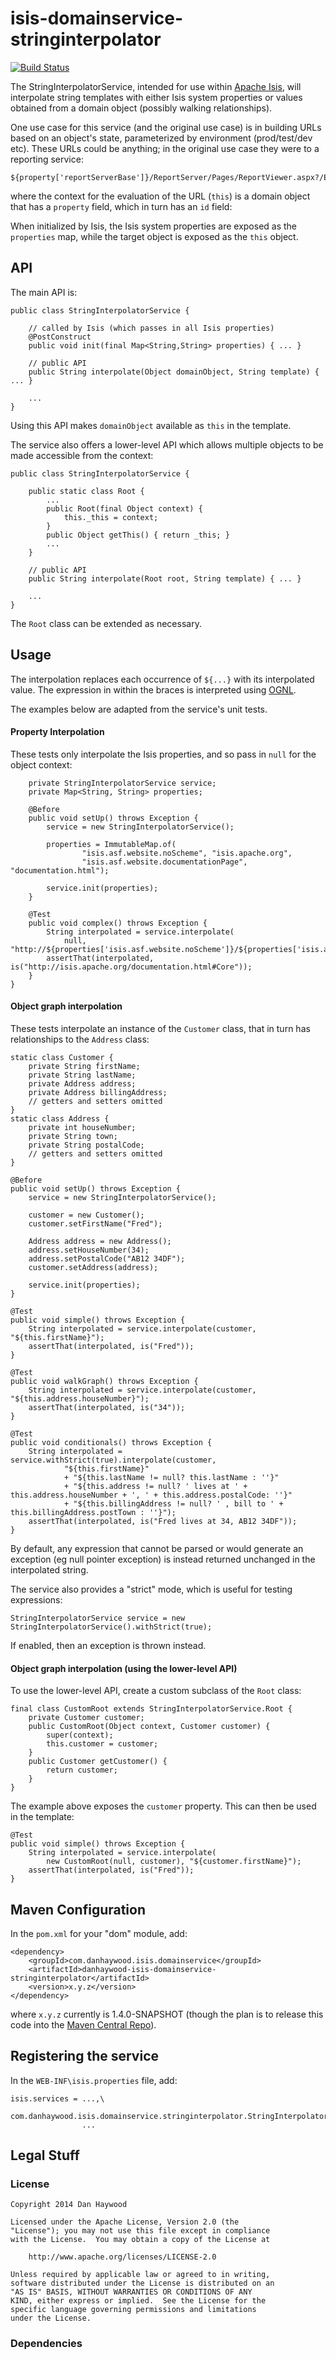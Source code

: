 # isis-domainservice-stringinterpolator #

[![Build Status](https://travis-ci.org/danhaywood/isis-domainservice-stringinterpolator.png?branch=master)](https://travis-ci.org/danhaywood/isis-domainservice-stringinterpolator)

The StringInterpolatorService, intended for use within [Apache Isis](http://isis.apache.org), will interpolate string templates with either Isis system properties or values obtained from a domain object (possibly walking relationships).

One use case for this service (and the original use case) is in building URLs based on an object's state, parameterized by environment (prod/test/dev etc).  These URLs could be anything; in the original use case they were to a reporting service:

    ${property['reportServerBase']}/ReportServer/Pages/ReportViewer.aspx?/Estatio/Invoices&dueDate=${dueDate}&propertyId=${this.property.id}

where the context for the evaluation of the URL (`this`) is a domain object that has a `property` field, which in turn has an `id` field:

When initialized by Isis, the Isis system properties are exposed as the `properties` map, while the target object is exposed as the `this` object.

## API ##

The main API is:
 
    public class StringInterpolatorService {

        // called by Isis (which passes in all Isis properties)
        @PostConstruct
        public void init(final Map<String,String> properties) { ... }

        // public API
        public String interpolate(Object domainObject, String template) { ... }
        
        ...
    }

Using this API makes `domainObject` available as `this` in the template.

The service also offers a lower-level API which allows multiple objects to be made accessible from the context:

    public class StringInterpolatorService {

        public static class Root {
            ...
            public Root(final Object context) {
                this._this = context;
            }
            public Object getThis() { return _this; }
            ...
        }

        // public API
        public String interpolate(Root root, String template) { ... }
        
        ...
    }

The `Root` class can be extended as necessary.
    
## Usage ##

The interpolation replaces each occurrence of `${...}` with its interpolated value.  The expression in within the braces is interpreted using [OGNL](http://commons.apache.org/proper/commons-ognl/).

The examples below are adapted from the service's unit tests.

#### Property Interpolation

These tests only interpolate the Isis properties, and so pass in `null` for the object context:

        private StringInterpolatorService service;
        private Map<String, String> properties;
        
        @Before
        public void setUp() throws Exception {
            service = new StringInterpolatorService();
            
            properties = ImmutableMap.of(
                    "isis.asf.website.noScheme", "isis.apache.org", 
                    "isis.asf.website.documentationPage", "documentation.html");
                    
            service.init(properties);
        }
        
        @Test
        public void complex() throws Exception {
            String interpolated = service.interpolate(
                null, "http://${properties['isis.asf.website.noScheme']}/${properties['isis.asf.website.documentationPage']}#Core");
            assertThat(interpolated, is("http://isis.apache.org/documentation.html#Core"));
        }
    }

#### Object graph interpolation

These tests interpolate an instance of the `Customer` class, that in turn has relationships to the `Address` class:

    static class Customer {
        private String firstName;
        private String lastName;
        private Address address;
        private Address billingAddress;
        // getters and setters omitted
    }
    static class Address {
        private int houseNumber;
        private String town;
        private String postalCode;
        // getters and setters omitted
    }
    
    @Before
    public void setUp() throws Exception {
        service = new StringInterpolatorService();
        
        customer = new Customer();
        customer.setFirstName("Fred");
        
        Address address = new Address();
        address.setHouseNumber(34);
        address.setPostalCode("AB12 34DF");
        customer.setAddress(address);
                
        service.init(properties);
    }
    
    @Test
    public void simple() throws Exception {
        String interpolated = service.interpolate(customer, "${this.firstName}");
        assertThat(interpolated, is("Fred"));
    }

    @Test
    public void walkGraph() throws Exception {
        String interpolated = service.interpolate(customer, "${this.address.houseNumber}");
        assertThat(interpolated, is("34"));
    }
    
    @Test
    public void conditionals() throws Exception {
        String interpolated = service.withStrict(true).interpolate(customer, 
                "${this.firstName}"
                + "${this.lastName != null? this.lastName : ''}"
                + "${this.address != null? ' lives at ' + this.address.houseNumber + ', ' + this.address.postalCode: ''}"
                + "${this.billingAddress != null? ' , bill to ' + this.billingAddress.postTown : ''}");
        assertThat(interpolated, is("Fred lives at 34, AB12 34DF"));
    }

By default, any expression that cannot be parsed or would generate an exception (eg null pointer exception) is instead returned unchanged in the interpolated string.

The service also provides a "strict" mode, which is useful for testing expressions:

    StringInterpolatorService service = new StringInterpolatorService().withStrict(true);
    
If enabled, then an exception is thrown instead.

#### Object graph interpolation (using the lower-level API)

To use the lower-level API, create a custom subclass of the `Root` class:

    final class CustomRoot extends StringInterpolatorService.Root {
        private Customer customer;
        public CustomRoot(Object context, Customer customer) {
            super(context);
            this.customer = customer;
        }
        public Customer getCustomer() {
            return customer;
        }
    }

The example above exposes the `customer` property.  This can then be used in the template:

    @Test
    public void simple() throws Exception {
        String interpolated = service.interpolate(
            new CustomRoot(null, customer), "${customer.firstName}");
        assertThat(interpolated, is("Fred"));
    }



## Maven Configuration

In the `pom.xml` for your "dom" module, add:
    
    <dependency>
        <groupId>com.danhaywood.isis.domainservice</groupId>
        <artifactId>danhaywood-isis-domainservice-stringinterpolator</artifactId>
        <version>x.y.z</version>
    </dependency>

where `x.y.z` currently is 1.4.0-SNAPSHOT (though the plan is to release this code into the [Maven Central Repo](http://search.maven.org/#search|ga|1|isis-domainservice-stringinterpolator)).

## Registering the service

In the `WEB-INF\isis.properties` file, add:

    isis.services = ...,\
                    com.danhaywood.isis.domainservice.stringinterpolator.StringInterpolatorService,\
                    ...



## Legal Stuff ##
 
### License ###

    Copyright 2014 Dan Haywood

    Licensed under the Apache License, Version 2.0 (the
    "License"); you may not use this file except in compliance
    with the License.  You may obtain a copy of the License at

        http://www.apache.org/licenses/LICENSE-2.0

    Unless required by applicable law or agreed to in writing,
    software distributed under the License is distributed on an
    "AS IS" BASIS, WITHOUT WARRANTIES OR CONDITIONS OF ANY
    KIND, either express or implied.  See the License for the
    specific language governing permissions and limitations
    under the License.


### Dependencies

